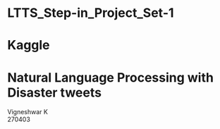 # LTTS_Step-in_Project_Set-1
# Kaggle
# Natural Language Processing with Disaster tweets

Vigneshwar K <br>
270403 <br>


